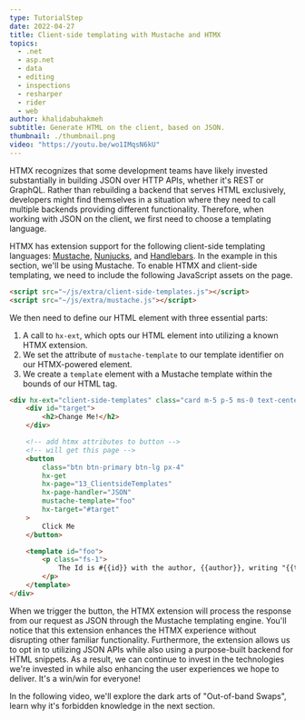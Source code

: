 ```yaml
---
type: TutorialStep
date: 2022-04-27
title: Client-side templating with Mustache and HTMX
topics:
  - .net
  - asp.net
  - data
  - editing
  - inspections
  - resharper
  - rider
  - web
author: khalidabuhakmeh
subtitle: Generate HTML on the client, based on JSON.
thumbnail: ./thumbnail.png
video: "https://youtu.be/wo1IMqsN6kU"
---
```


HTMX recognizes that some development teams have likely invested substantially in building JSON over HTTP APIs, whether it's REST or GraphQL. Rather than rebuilding a backend that serves HTML exclusively, developers might find themselves in a situation where they need to call multiple backends providing different functionality. Therefore, when working with JSON on the client, we first need to choose a templating language.

HTMX has extension support for the following client-side templating languages: [Mustache](https://github.com/janl/mustache.js/), [Nunjucks](https://mozilla.github.io/nunjucks/), and [Handlebars](https://handlebarsjs.com/). In the example in this section, we'll be using Mustache. To enable HTMX and client-side templating, we need to include the following JavaScript assets on the page.

```html
<script src="~/js/extra/client-side-templates.js"></script>
<script src="~/js/extra/mustache.js"></script>
```

We then need to define our HTML element with three essential parts:

1. A call to `hx-ext`, which opts our HTML element into utilizing a known HTMX extension.
1. We set the attribute of `mustache-template` to our template identifier on our HTMX-powered element.
1. We create a `template` element with a Mustache template within the bounds of our HTML tag.

```html
<div hx-ext="client-side-templates" class="card m-5 p-5 ms-0 text-center">
	<div id="target">
		<h2>Change Me!</h2>
	</div>

	<!-- add htmx attributes to button -->
	<!-- will get this page -->
	<button
		class="btn btn-primary btn-lg px-4"
		hx-get
		hx-page="13_ClientsideTemplates"
		hx-page-handler="JSON"
		mustache-template="foo"
		hx-target="#target"
	>
		Click Me
	</button>

	<template id="foo">
		<p class="fs-1">
			The Id is #{{id}} with the author, {{author}}, writing "{{title}}".
		</p>
	</template>
</div>
```

When we trigger the button, the HTMX extension will process the response from our request as JSON through the Mustache templating engine. You'll notice that this extension enhances the HTMX experience without disrupting other familiar functionality. Furthermore, the extension allows us to opt in to utilizing JSON APIs while also using a purpose-built backend for HTML snippets. As a result, we can continue to invest in the technologies we're invested in while also enhancing the user experiences we hope to deliver. It's a win/win for everyone!

In the following video, we'll explore the dark arts of "Out-of-band Swaps", learn why it's forbidden knowledge in the next section.

